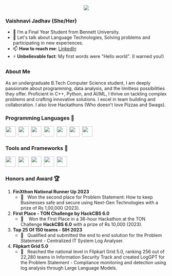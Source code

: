 <p align="center"><img src="https://i.imgur.com/A6bWGFl.gif"/></p>

### Vaishnavi Jadhav (She/Her)
- 🔭 I’m a Final Year Student from Bennett University.
- 💬 Let's talk about Language Technologies, Solving problems and participating in new experiences.
- 📫 **How to reach me**: [LinkedIn](https://linkedin.com/in/vaishnavijadhav1102/)
- ⚡ **Unbelievable fact**: My first words were "Hello world". (I warned you!)

### About Me  

As an undergraduate B.Tech Computer Science student, I am deeply passionate about programming, data analysis, and the limitless possibilities they offer. Proficient in C++, Python, and AI/ML, I thrive on tackling complex problems and crafting innovative solutions. I excel in team building and collaboration.  I also love Hackathons (Who doesn't love Pizzas and Swags).

### Programming Languages :scroll:

<img height="32" width="32" src="https://cdn.thekrishna.in/img/icon/cplusplus.svg" />&nbsp;
<img height="32" width="32" src="https://cdn.thekrishna.in/img/icon/python.svg" />&nbsp; 
<img height="32" width="32" src="https://cdn.thekrishna.in/img/icon/java.svg" />&nbsp;
<img height="32" width="32" src="https://cdn.thekrishna.in/img/icon/javascript.svg" />&nbsp; 
<img height="32" width="32" src="https://cdn.thekrishna.in/img/icon/html5.svg" />&nbsp; 
<img height="32" width="32" src="https://cdn.thekrishna.in/img/icon/css3.svg" />&nbsp; 
<img height="32" width="32" src="https://cdn.thekrishna.in/img/icon/php.svg" />&nbsp; 


### Tools and Frameworks :hammer:

<img height="32" width="32" src="https://cdn.thekrishna.in/img/icon/pytorch.svg" />&nbsp;
<img height="32" width="32" src="https://cdn.thekrishna.in/img/icon/tensorflow.svg" />&nbsp; 
<img height="32" width="32" src="https://cdn.thekrishna.in/img/icon/opencv.svg" />&nbsp; 
<img height="32" width="32" src="https://cdn.thekrishna.in/img/icon/git.svg" />&nbsp; 
<img height="32" width="32" src="https://cdn.thekrishna.in/img/icon/bootstrap.svg" />&nbsp; 

### Honors and Award :trophy:

1. **FinXthon National Runner Up 2023**
   - :round_pushpin:&nbsp;&nbsp; Won the second place for Problem Statement: How to keep Businesses safe and secure using Next-Gen Technologies with a prize of Rs 1,00,000 (2023). 
2. **First Place - TON Challenge by HackCBS 6.0**
   - 🥇 &nbsp;&nbsp; Won the First Place in a 36-hour Hackathon at the TON Challenge **HackCBS 6.0** with a prize of Rs 10,000 (2023).
3. **Top 25 Of 150 teams - SIH 2023**
   - 💪 &nbsp;&nbsp;Qualified and submitted the end to end solution for the Problem Statement - Centralized IT System Log Analyser.
4. **Flipkart Grid 5.0**
   - 	🙌 &nbsp;&nbsp;Reached the national level in Flipkart Grid 5.0, ranking 256 out of 22,280 teams in Information Security Track and created LogGPT for the Problem Statement - Compliance monitoring and detection using log analysis through Large Language Models.
